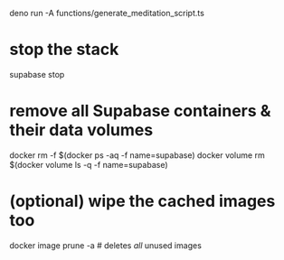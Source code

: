 deno run -A functions/generate_meditation_script.ts

# stop the stack

supabase stop

# remove all Supabase containers & their data volumes

docker rm -f $(docker ps -aq -f name=supabase)
docker volume rm $(docker volume ls -q -f name=supabase)

# (optional) wipe the cached images too

docker image prune -a # deletes _all_ unused images
